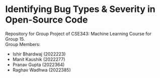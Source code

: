 # Identifying Bug Types & Severity in Open-Source Code
Repository for Group Project of CSE343: Machine Learning Course for Group 15. \
Group Members:
- Ishir Bhardwaj (2022223)
- Manit Kaushik (2022277)
- Pranav Gupta (2022364)
- Raghav Wadhwa (2022385)
